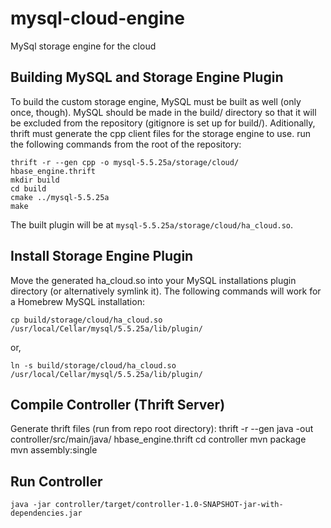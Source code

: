 mysql-cloud-engine
==================

MySql storage engine for the cloud


Building MySQL and Storage Engine Plugin
----------------------------------------

To build the custom storage engine, MySQL must be built as well (only
once, though).  MySQL should be made in the build/ directory so that it
will be excluded from the repository (gitignore is set up for build/).
Aditionally, thrift must generate the cpp client files for the storage
engine to use.  run the following commands from the root of the repository:

    thrift -r --gen cpp -o mysql-5.5.25a/storage/cloud/ hbase_engine.thrift
    mkdir build
    cd build
    cmake ../mysql-5.5.25a
    make

The built plugin will be at `mysql-5.5.25a/storage/cloud/ha_cloud.so`.

Install Storage Engine Plugin
-----------------------------
Move the generated ha_cloud.so into your MySQL installations plugin
directory (or alternatively symlink it).  The following commands will
work for a Homebrew MySQL installation:

    cp build/storage/cloud/ha_cloud.so /usr/local/Cellar/mysql/5.5.25a/lib/plugin/
or,

    ln -s build/storage/cloud/ha_cloud.so /usr/local/Cellar/mysql/5.5.25a/lib/plugin/


Compile Controller (Thrift Server)
----------------------------------

Generate thrift files (run from repo root directory):
    thrift -r --gen java -out controller/src/main/java/
    hbase_engine.thrift 
    cd controller
    mvn package
    mvn assembly:single

Run Controller
--------------
    java -jar controller/target/controller-1.0-SNAPSHOT-jar-with-dependencies.jar

